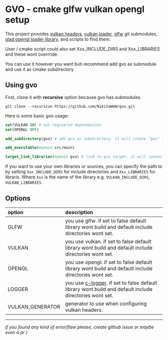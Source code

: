 # GVO - cmake glfw vulkan opengl setup
This project provides [vulkan headers](https://github.com/KhronosGroup/Vulkan-Headers), [vulkan loader](https://github.com/KhronosGroup/Vulkan-Loader), [glfw](https://github.com/glfw/glfw) git submodules, [glad opengl loader library](https://glad.dav1d.de/), and scripts to find them. 

User / cmake script could also set Xxx_INCLUDE_DIRS and Xxx_LIBRARIES and these wont overrride. 

You can use it however you want buti recommend add gvo as submodule and use it as cmake subdirectory

## Using gvo
First, clone it with **recursive** option because gvo has submodules.
```
git clone --recursive https://github.com/NikitaWeW/gvo.git
```
Here is some basic gvo usage:
``` cmake
set(VULKAN ON) # set requiered dependencies
set(OPENGL OFF)

add_subdirectory(gvo) # add gvo as subdirectory. it will create "gvo" interface target.

add_executable(mymain src/main)

target_link_libraries(mymain gvo) # link to gvo target. it will connect both include dirs and libraris.
```
If you want to use your own libraries or sources, you can specify the path to by setting `Xxx_INCLUDE_DIRS` for include directories and `Xxx_LIBRARIES` for libraris. Where `Xxx` is the name of the library e.g. `VULKAN_INCLUDE_DIRS`, `VULKAN_LIBRARIES`.

## Options
| option | description |
| :----- | :---------- |
| GLFW | you use glfw. if set to false default library wont build and default include directories wont set. | 
| VULKAN | you use vulkan. if set to false default library wont build and default include directories wont set. | 
| OPENGL | you use opengl. if set to false default library wont build and default include directories wont set. |
| LOGGER | you use [c-logger](https://github.com/yksz/c-logger). if set to false default library wont build and default include directories wont set. |
| VULKAN_GENERATOR | generator to use when configuring vulkan headers. |
---

*if  you found any kind of error/flaw please, create github issue or maybe even a pr )*


